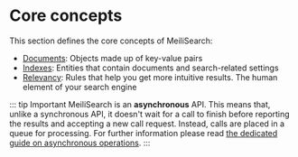 # Core concepts

This section defines the core concepts of MeiliSearch:

- [Documents](/learn/core_concepts/documents.md): Objects made up of key-value pairs
- [Indexes](/learn/core_concepts/indexes.md): Entities that contain documents and search-related settings
- [Relevancy](/learn/core_concepts/relevancy.md): Rules that help you get more intuitive results. The human element of your search engine

::: tip Important
MeiliSearch is an **asynchronous** API. This means that, unlike a synchronous API, it doesn't wait for a call to finish before reporting the results and accepting a new call request. Instead, calls are placed in a queue for processing. For further information please read [the dedicated guide on asynchronous operations](/learn/advanced/asynchronous_operations.md).
:::

